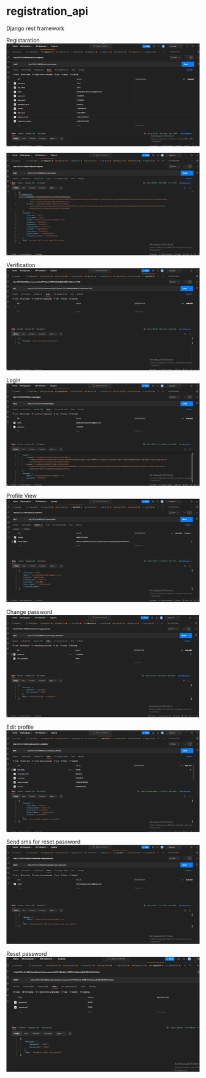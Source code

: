 # registration_api
Django rest framework

Registaration
![img_3.png](img_3.png)

![img_4.png](img_4.png)

Verification
![img_5.png](img_5.png)

Login
![img_6.png](img_6.png)

Profile View
![img.png](img.png)

Change password
![img_1.png](img_1.png)

Edit profile
![img_2.png](img_2.png)

Send sms for reset password
![img_7.png](img_7.png)

Reset password
![img_8.png](img_8.png)